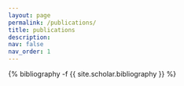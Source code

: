 ```yaml
---
layout: page
permalink: /publications/
title: publications
description:
nav: false
nav_order: 1
---
```

<!-- _pages/publications.md -->
<div class="publications">

{% bibliography -f {{ site.scholar.bibliography }} %}

</div>